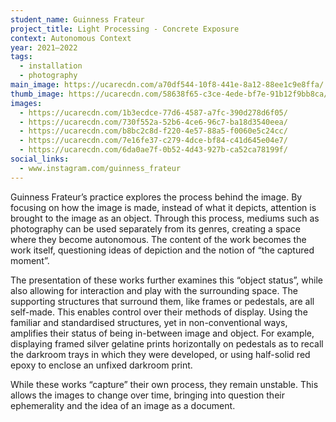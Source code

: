 ```yaml
---
student_name: Guinness Frateur
project_title: Light Processing - Concrete Exposure
context: Autonomous Context
year: 2021—2022
tags:
  - installation
  - photography
main_image: https://ucarecdn.com/a70df544-10f8-441e-8a12-88ee1c9e8ffa/
thumb_image: https://ucarecdn.com/58638f65-c3ce-4ede-bf7e-91b12f9bb8ca/
images:
  - https://ucarecdn.com/1b3ecdce-77d6-4587-a7fc-390d278d6f05/
  - https://ucarecdn.com/730f552a-52b6-4ce6-96c7-ba18d3540eea/
  - https://ucarecdn.com/b8bc2c8d-f220-4e57-88a5-f0060e5c24cc/
  - https://ucarecdn.com/7e16fe37-c279-4dce-bf84-c41d645e04e7/
  - https://ucarecdn.com/6da0ae7f-0b52-4d43-927b-ca52ca78199f/
social_links:
  - www.instagram.com/guinness_frateur
---
```

Guinness Frateur’s practice explores the process behind the image. By focusing on how the image is made, instead of what it depicts, attention is brought to the image as an object. Through this process, mediums such as photography can be used separately from its genres, creating a space where they become autonomous. The content of the work becomes the work itself, questioning ideas of depiction and the notion of “the captured moment”.

The presentation of these works further examines this “object status”, while also allowing for interaction and play with the surrounding space. The supporting structures that surround them, like frames or pedestals, are all self-made. This enables control over their methods of display. Using the familiar and standardised structures, yet in non-conventional ways, amplifies their status of being in-between image and object. For example, displaying framed silver gelatine prints horizontally on pedestals as to recall the darkroom trays in which they were developed, or using half-solid red epoxy to enclose an unfixed darkroom print.

While these works “capture” their own process, they remain unstable. This allows the images to change over time, bringing into question their ephemerality and the idea of an image as a document.
